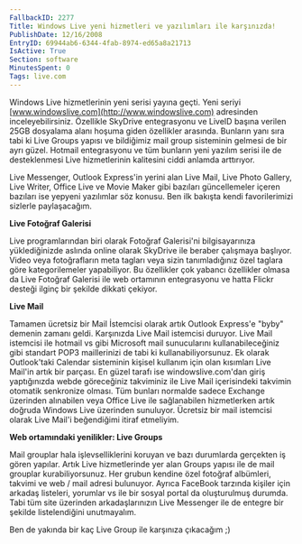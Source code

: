 ```yaml
---
FallbackID: 2277
Title: Windows Live yeni hizmetleri ve yazılımları ile karşınızda!
PublishDate: 12/16/2008
EntryID: 69944ab6-6344-4fab-8974-ed65a8a21713
IsActive: True
Section: software
MinutesSpent: 0
Tags: live.com
---
```

Windows Live hizmetlerinin yeni serisi yayına geçti. Yeni seriyi
[www.windowslive.com](http://www.windowslive.com) adresinden
inceleyebilirsiniz. Özellikle SkyDrive entegrasyonu ve LiveID başına
verilen 25GB dosyalama alanı hoşuma giden özellikler arasında. Bunların
yanı sıra tabi ki Live Groups yapısı ve bildiğimiz mail group sisteminin
gelmesi de bir ayrı güzel. Hotmail entegrasyonu ve tüm bunların yeni
yazılım serisi ile de desteklenmesi Live hizmetlerinin kalitesini ciddi
anlamda arttırıyor.

Live Messenger, Outlook Express'in yerini alan Live Mail, Live Photo
Gallery, Live Writer, Office Live ve Movie Maker gibi bazıları
güncellemeler içeren bazıları ise yepyeni yazılımlar söz konusu. Ben ilk
bakışta kendi favorilerimizi sizlerle paylaşacağım.

**Live Fotoğraf Galerisi**

Live programlarından biri olarak Fotoğraf Galerisi'ni bilgisayarınıza
yüklediğinizde aslında online olarak SkyDrive ile beraber çalışmaya
başlıyor. Video veya fotoğrafların meta tagları veya sizin
tanımladığınız özel taglara göre kategorilemeler yapabiliyor. Bu
özellikler çok yabancı özellikler olmasa da Live Fotoğraf Galerisi ile
web ortamının entegrasyonu ve hatta Flickr desteği ilginç bir şekilde
dikkati çekiyor.

**Live Mail**

Tamamen ücretsiz bir Mail İstemcisi olarak artık Outlook Express'e
"byby" demenin zamanı geldi. Karşınızda Live Mail istemcisi duruyor.
Live Mail istemcisi ile hotmail vs gibi Microsoft mail sunucularını
kullanabileceğiniz gibi standart POP3 maillerinizi de tabi ki
kullanabiliyorsunuz. Ek olarak Outlook'taki Calendar sisteminin kişisel
kullanım için olan kısımları Live Mail'in artık bir parçası. En güzel
tarafı ise windowslive.com'dan giriş yaptığınızda webde göreceğiniz
takviminiz ile Live Mail içerisindeki takvimin otomatik senkronize
olması. Tüm bunları normalde sadece Exchange üzerinden alınabilen veya
Office Live ile sağlanabilen hizmetlerken artık doğruda Windows Live
üzerinden sunuluyor. Ücretsiz bir mail istemcisi olarak Live Mail'i
beğendiğimi itiraf etmeliyim.

**Web ortamındaki yenilikler: Live Groups**

Mail grouplar hala işlevselliklerini koruyan ve bazı durumlarda
gerçekten iş gören yapılar. Artık Live hizmetlerinde yer alan Groups
yapısı ile de mail grouplar kurabiliyorsunuz. Her grubun kendine özel
fotoğraf albümleri, takvimi ve web / mail adresi bulunuyor. Ayrıca
FaceBook tarzında kişiler için arkadaş listeleri, yorumlar vs ile bir
sosyal portal da oluşturulmuş durumda. Tabi tüm site üzerinden
arkadaşlarınızın Live Messenger ile de entegre bir şekilde
listelendiğini unutmayalım.

Ben de yakında bir kaç Live Group ile karşınıza çıkacağım ;)


